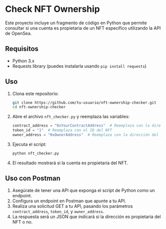 # Check NFT Ownership

Este proyecto incluye un fragmento de código en Python que permite consultar si una cuenta es propietaria de un NFT específico utilizando la API de OpenSea.

## Requisitos

- Python 3.x
- Requests library (puedes instalarla usando `pip install requests`)

## Uso

1. Clona este repositorio:

   ```bash
   git clone https://github.com/tu-usuario/nft-ownership-checker.git
   cd nft-ownership-checker
   ```

2. Abre el archivo `nft_checker.py` y reemplaza las variables:

   ```python
   contract_address = "0xYourContractAddress"  # Reemplaza con la dirección del contrato NFT
   token_id = "1"  # Reemplaza con el ID del NFT
   owner_address = "0xOwnerAddress"  # Reemplaza con la dirección del propietario
   ```

3. Ejecuta el script:

   ```bash
   python nft_checker.py
   ```

4. El resultado mostrará si la cuenta es propietaria del NFT.

## Uso con Postman

1. Asegúrate de tener una API que exponga el script de Python como un endpoint.
2. Configura un endpoint en Postman que apunte a tu API.
3. Realiza una solicitud GET a tu API, pasando los parámetros `contract_address`, `token_id`, y `owner_address`.
4. La respuesta será un JSON que indicará si la dirección es propietaria del NFT o no.
